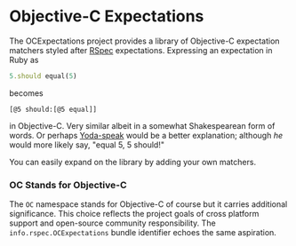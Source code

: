 # Objective-C Expectations

The OCExpectations project provides a library of Objective-C expectation matchers styled after [RSpec](http://rspec.info/) expectations. Expressing an expectation in Ruby as

```ruby
5.should equal(5)
```

becomes

```objc
[@5 should:[@5 equal]]
```

in Objective-C. Very similar albeit in a somewhat Shakespearean form of words. Or perhaps [Yoda-speak](http://www.yodaspeak.co.uk/index.php) would be a better explanation; although _he_ would more likely say, "equal 5, 5 should!"

You can easily expand on the library by adding your own matchers.

### OC Stands for Objective-C

The `OC` namespace stands for Objective-C of course but it carries additional significance. This choice reflects the project goals of cross platform support and open-source community responsibility. The `info.rspec.OCExpectations` bundle identifier echoes the same aspiration.

